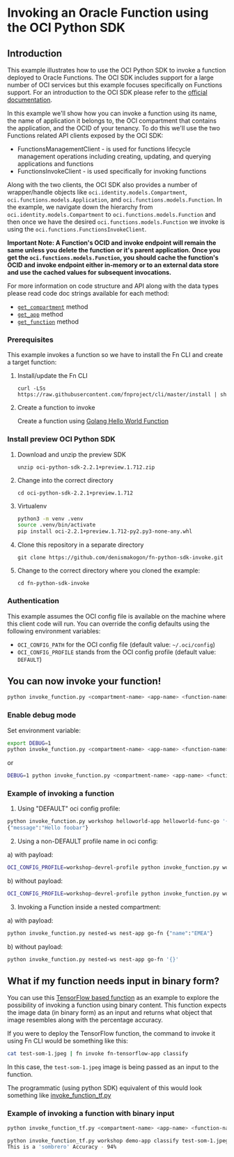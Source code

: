 # Invoking an Oracle Function using the OCI Python SDK

## Introduction

This example illustrates how to use the OCI Python SDK to invoke a function
deployed to Oracle Functions.  The OCI SDK includes support for a large number
of OCI services but this example focuses specifically on Functions support.
For an introduction to the OCI SDK please refer to the [official
documentation](https://oracle-cloud-infrastructure-python-sdk.readthedocs.io/en/latest/).

In this example we'll show how you can invoke a function using its name, the
name of application it belongs to, the OCI compartment that contains the
application, and the OCID of your tenancy.  To do this we'll use the two
Functions related API clients exposed by the OCI SDK:

 - FunctionsManagementClient - is used for functions lifecycle management operations including creating, updating, and querying applications and functions
 - FunctionsInvokeClient - is used specifically for invoking functions

Along with the two clients, the OCI SDK also provides a number of wrapper/handle
objects like `oci.identity.models.Compartment`, `oci.functions.models.Application`, and `oci.functions.models.Function`. In the example, we
navigate down the hierarchy from `oci.identity.models.Compartment` to `oci.functions.models.Function` and then once we
have the desired `oci.functions.models.Function` we invoke is using the `oci.functions.FunctionsInvokeClient`.

**Important Note: A Function's OCID and invoke endpoint will remain the same unless you delete the function or it's parent application. Once you get the `oci.functions.models.Function`, you should cache the function's OCID and invoke endpoint either in-memory or to an external data store and use the cached values for subsequent invocations.**

For more information on code structure and API along with the data types please read code doc strings available for each method:

 - [`get_compartment`](invoke_function.py#L14) method
 - [`get_app`](invoke_function.py#L36) method
 - [`get_function`](invoke_function.py#L62) method


### Prerequisites

This example invokes a function so we have to install the Fn CLI and create a target function:

1. Install/update the Fn CLI

   `curl -LSs https://raw.githubusercontent.com/fnproject/cli/master/install |
   sh`

2. Create a function to invoke

   Create a function using [Golang Hello World Function](https://github.com/fnproject/fn/blob/master/README.md#your-first-function)

### Install preview OCI Python SDK

1. Download and unzip the preview SDK

   `unzip oci-python-sdk-2.2.1+preview.1.712.zip`

2. Change into the correct directory

   `cd oci-python-sdk-2.2.1+preview.1.712`

3. Virtualenv

   ```bash
   python3 -m venv .venv
   source .venv/bin/activate
   pip install oci-2.2.1+preview.1.712-py2.py3-none-any.whl
   ```

4. Clone this repository in a separate directory 

   `git clone https://github.com/denismakogon/fn-python-sdk-invoke.git`

5. Change to the correct directory where you cloned the example: 

   `cd fn-python-sdk-invoke` 



### Authentication

This example assumes the OCI config file is available on the machine where this client code will run. You can override the config defaults using the following environment variables:

 - `OCI_CONFIG_PATH` for the OCI config file (default value: `~/.oci/config`)
 - `OCI_CONFIG_PROFILE` stands from the OCI config profile (default value: `DEFAULT`)


## You can now invoke your function!

```bash
python invoke_function.py <compartment-name> <app-name> <function-name> <request payload>
```

### Enable debug mode

Set environment variable:

```bash
export DEBUG=1
python invoke_function.py <compartment-name> <app-name> <function-name> <request payload>
```
or

```bash
DEBUG=1 python invoke_function.py <compartment-name> <app-name> <function-name> <request payload>
```

### Example of invoking a function

1) Using "DEFAULT" oci config profile:

```bash
python invoke_function.py workshop helloworld-app helloworld-func-go '{"name":"foobar"}'
{"message":"Hello foobar"}
```

2) Using a non-DEFAULT profile name in oci config:

a) with payload:

```bash
OCI_CONFIG_PROFILE=workshop-devrel-profile python invoke_function.py workshop helloworld-app helloworld-func-go '{"name":"foobar"}'
```

b) without payload:

```bash
OCI_CONFIG_PROFILE=workshop-devrel-profile python invoke_function.py workshop helloworld-app helloworld-func-go '{}'
```

3) Invoking a Function inside a nested compartment:

a) with payload:

```bash
python invoke_function.py nested-ws nest-app go-fn {"name":"EMEA"}
```

b) without payload:

```bash
python invoke_function.py nested-ws nest-app go-fn '{}'
```

## What if my function needs input in binary form?

You can use this [TensorFlow based function](https://github.com/abhirockzz/fn-hello-tensorflow) 
as an example to explore the possibility of invoking a function using binary content.
This function expects the image data (in binary form) as an input and returns what object that image
resembles along with the percentage accuracy.

If you were to deploy the TensorFlow function, the command to invoke it using Fn
CLI would be something like this:

```bash
cat test-som-1.jpeg | fn invoke fn-tensorflow-app classify
```

In this case, the `test-som-1.jpeg` image is being passed
as an input to the function. 

The programmatic (using python SDK) equivalent of
this would look something like [invoke_function_tf.py](invoke_function_tf.py)

### Example of invoking a function with binary input

```bash
python invoke_function_tf.py <compartment-name> <app-name> <function-name> <image-file-path>
```

```bash
python invoke_function_tf.py workshop demo-app classify test-som-1.jpeg
This is a 'sombrero' Accuracy - 94%
```
